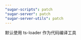 ```yaml
---
"sugar-scripts": patch
"sugar-server": patch
"sugar-server-utils": patch
---
```


默认使用 ts-loader 作为代码编译工具
